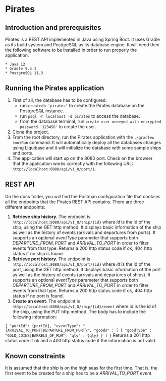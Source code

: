 # Pirates

## Introduction and prerequisites
Pirates is a REST API implemented in Java using Spring Boot. It uses Gradle as its build system and PostgreSQL as its database engine. It will need then
the following software to be installed in order to run properly the application:

    * Java 12
    * Gradle 5.4.1
    * PostgreSQL 11.3

## Running the Pirates application
1. First of all, the database has to be configured:
    * run `createdb 'pirates'` to create the Pirates database on the PostgreSQL instance.
    * run `psql -h localhost -d pirates` to access the database.
    * from the database terminal, run `create user oneeyed with encrypted password '123456'` to create the user.
2. Clone the project.
3. From the root directory, run the Pirates application with the `./gradlew bootRun` command. It will automatically deploy all the databases changes using Liquibase and
it will initialize the database with some sample ships and ports.
4. The application will start up on the 8080 port. Check on the browser that the application works correctly with the following URL: `http://localhost:8080/api/v1_0/port/1`.

## REST API
On the docs folder, you will find the Postman configuration file that contains all the endpoints that the Pirates REST API contains. There are three different endpoints:

1. **Retrieve ship history**. The endpoint is `http://localhost:8080/api/v1_0/ship/{id}` where *id* is the id of the ship, using the GET http method. It displays basic information of the ship as well as the
history of events (arrivals and departures from ports). It supports an optional *eventType* parameter that supports both *DEPARTURE_FROM_PORT* and *ARRIVAL_TO_PORT* in order to
filter events from that type. Returns a 200 http status code if ok, 404 http status if no ship is found.
2. **Retrieve port history**. The endpoint is `http://localhost:8080/api/v1_0/port/{id}` where *id* is the id of the port, using the GET http method. It displays basic information of the port as well as the
history of events (arrivals and departures of ships). It supports an optional *eventType* parameter that supports both *DEPARTURE_FROM_PORT* and *ARRIVAL_TO_PORT* in order to
filter events from that type. Returns a 200 http status code if ok, 404 http status if no port is found.
3. **Create an event**. The endpoint is `http://localhost:8080/api/v1_0/ship/{id}/event` where id is the id of the ship, using the PUT http method. The body has to include the following information:

`
{
    "portId": {portId},
    "eventType": "{ARRIVAL_TO_PORT|DEPARTURE_FROM_PORT}",
    "goods" : [
        { "goodType" : "GOLD_COINS|BARRELS_OF_RUM", "qty" : {qty} }
    ]
}
`
Returns a 201 http status code if ok and a 400 http status code if the information is not valid.

## Known constraints
It is assumed that the ship is on the high seas for the first time. That is, the first event to be created for a ship has to be a *ARRIVAL_TO_PORT* event.